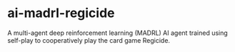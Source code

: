 # ai-madrl-regicide
A multi-agent deep reinforcement learning (MADRL) AI agent trained using self-play to cooperatively play the card game Regicide.